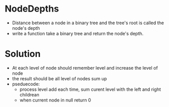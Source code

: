 # NodeDepths
- Distance between a node in a binary tree and the tree's root is called the node's depth
- write a function take a binary tree and return the node's depth.
# Solution
- At each level of node should remember level and increase the level of node
- the result should be all level of nodes sum up 
- pseduecode:
  - process level add each time, sum curent level with the left and right childrean
  - when current node in null return 0
  
  
